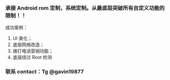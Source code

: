 ### 承接 Android rom 定制，系统定制。从最底层突破所有自定义功能的限制！！

成功案例：

1. UI 美化；
2. 底层网络改造；
3. 拨打电话营销功能；
4. 底层绕过 Root 检测

###  联系 contact：Tg @gavin19877
